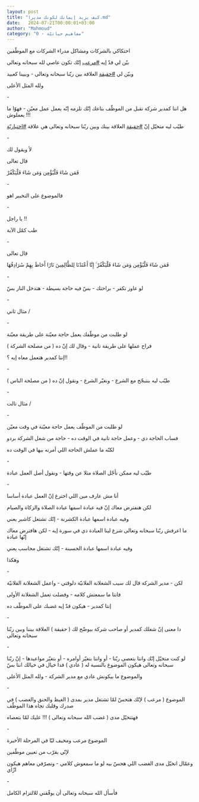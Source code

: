 ```yaml
---
layout: post
title: "كيف يزيد إيمانك لكونك مديرا.md"
date:   2024-07-21T00:00:01+03:00
author: "Mahmoud"
category: "0 - مفاهيم حياتيّة"
---
```

احتكاكي بالشركات ومشاكل مدراء الشركات مع الموظّفين

بيّن لي قدّ إيه
[<u>\#مرعب</u>](https://www.facebook.com/hashtag/%D9%85%D8%B1%D8%B9%D8%A8?__eep__=6&__cft__%5b0%5d=AZWjtDuyWUFrB-lONy0GJnUBnFaLiv-yyqG8kQ-JrOPkBLTmILf28ctTLkgpdUsVvLVN3lnLrW6x7qMDwx2bZ4AObc09sgA_PPW2ZcGSjcvreP2pk_TiZiQwe_Fp6mTkmu6-4iCQQN8jkKQGDGJbHu94X8mZ0Gnymwbj_osm-kukjPIUCMasfsHIplD5l9fQAAg&__tn__=*NK-R)
إنّك تكون عاصي لله سبحانه وتعالى

وبيّن لي
[<u>\#حقيقة</u>](https://www.facebook.com/hashtag/%D8%AD%D9%82%D9%8A%D9%82%D8%A9?__eep__=6&__cft__%5b0%5d=AZWjtDuyWUFrB-lONy0GJnUBnFaLiv-yyqG8kQ-JrOPkBLTmILf28ctTLkgpdUsVvLVN3lnLrW6x7qMDwx2bZ4AObc09sgA_PPW2ZcGSjcvreP2pk_TiZiQwe_Fp6mTkmu6-4iCQQN8jkKQGDGJbHu94X8mZ0Gnymwbj_osm-kukjPIUCMasfsHIplD5l9fQAAg&__tn__=*NK-R)
العلاقة بين ربّنا سبحانه وتعالى - وبيينا كعبيد

ولله المثل الأعلى

\-

هل انتا كمدير شركة تقبل من الموظّف بتاعك إنّك تلزمه إنّه
يعمل عمل معيّن - فهوّا ما يعملوش !!!

طيّب ليه متخيّل إنّ
[<u>\#حقيقة</u>](https://www.facebook.com/hashtag/%D8%AD%D9%82%D9%8A%D9%82%D8%A9?__eep__=6&__cft__%5b0%5d=AZWjtDuyWUFrB-lONy0GJnUBnFaLiv-yyqG8kQ-JrOPkBLTmILf28ctTLkgpdUsVvLVN3lnLrW6x7qMDwx2bZ4AObc09sgA_PPW2ZcGSjcvreP2pk_TiZiQwe_Fp6mTkmu6-4iCQQN8jkKQGDGJbHu94X8mZ0Gnymwbj_osm-kukjPIUCMasfsHIplD5l9fQAAg&__tn__=*NK-R)
العلاقة بينك وبين ربّنا سبحانه وتعالى هي علاقة
[<u>\#اختياريّة</u>](https://www.facebook.com/hashtag/%D8%A7%D8%AE%D8%AA%D9%8A%D8%A7%D8%B1%D9%8A%D9%91%D8%A9?__eep__=6&__cft__%5b0%5d=AZWjtDuyWUFrB-lONy0GJnUBnFaLiv-yyqG8kQ-JrOPkBLTmILf28ctTLkgpdUsVvLVN3lnLrW6x7qMDwx2bZ4AObc09sgA_PPW2ZcGSjcvreP2pk_TiZiQwe_Fp6mTkmu6-4iCQQN8jkKQGDGJbHu94X8mZ0Gnymwbj_osm-kukjPIUCMasfsHIplD5l9fQAAg&__tn__=*NK-R)

\-

لأ ويقول لك

قال تعالى

فَمَن شَاءَ فَلْيُؤْمِن وَمَن شَاءَ فَلْيَكْفُرْ

\-

فالموضوع على التخيير اهو

\-

يا راجل !!

طب كمّل الآية

\-

قال تعالى

فَمَن شَاءَ فَلْيُؤْمِن وَمَن شَاءَ فَلْيَكْفُرْ ۚ إِنَّا أَعْتَدْنَا لِلظَّالِمِينَ نَارًا
أَحَاطَ بِهِمْ سُرَادِقُهَا

\-

لو عاوز تكفر - براحتك - بسّ فيه حاجة بسيطة - هتدخل النار
بسّ

\-

مثال ثاني /

\-

لو طلبت من موظّفك يعمل حاجة معيّنة على طريقة معيّنة

فراح عملها على طريقة تانية - وقال لك إنّ ده ( من مصلحة
الشركة )

إنتا كمدير هتعمل معاه إيه ؟!!

\-

طيّب ليه بنتبجّح مع الشرع - ونغيّر الشرع - ونقول إنّ ده ( من
مصلحة الناس )

\-

مثال تالت /

\-

لو طلبت من الموظّف يعمل حاجة معيّنة في وقت معيّن

فساب الحاجة دي - وعمل حاجة تانية في الوقت ده - حاجة من
شغل الشركة بردو

لكنّه ما عملش الحاجة اللي أمرته بيها في الوقت ده

\-

طيّب ليه ممكن نأجّل الصلاة مثلا عن وقتها - ونقول أصل العمل
عبادة

\-

أنا مش عارف مين اللي اخترع إنّ العمل عبادة أساسا

لكن هنفترض معاك إنّ فيه عبادة اسمها عبادة الصلاة والزكاة
والصيام

وفيه عبادة اسمها عبادة الكشرنة - إنّك تشتغل كاشير
يعني

ما اعرفش ربّنا سبحانه وتعالى شرع لينا العبادة دي في سورة
إيه - لكن هافترض معاك إنّها عبادة

وفيه عبادة اسمها عبادة الحسبنة - إنّك تشتغل محاسب
يعني

وهكذا

\-

لكن - مدير الشركة قال لك سيب الشغلانة الفلانيّة دلوقتي -
واعمل الشغلانة الفلانيّة

فانتا ما سمعتش كلامه - وفضلت تعمل الشغلانة الأولى

إنتا كمدير - هيكون قدّ إيه غضبك على الموظّف ده

\-

دا معنى إنّ شغلك كمدير أو صاحب شركة بيوضّح لك ( حقيقة )
العلاقة بيننا وبين ربّنا سبحانه وتعالى

\-

لو كنت متخيّل إنّك وانتا بتعصى ربّنا - أو وانتا بتغيّر
أوامره - أو بتغيّر مواعيدها - إنّ ربّنا سبحانه وتعالى هيكون الموضوع بالنسبة
له ( عادي ) فدا خيال في خيالك انتا بسّ

والموضوع ما بيكونش عادي مع مدير الشركة - ولله المثل
الأعلى

\-

الموضوع ( مرعب ) لإنّك هتحسّ لمّا تشتغل مدير بمدى ( الغيظ
والحنق والغضب ) في صدرك وقلبك تجاه هذا الموظّف

فهتتخيّل مدى ( غضب الله سبحانه وتعالى ) !!! عليك لمّا
بتعصاه

\-

الموضوع مرعب ومخيف ليّا في المرحلة الأخيرة

لإنّي بقرّب من تعيين موظّفين

وعمّال اتخيّل مدى الغضب اللي هحسّ بيه لو ما سمعوش كلامي -
وتصرّفي معاهم هيكون ازّاي

\-

فأسأل الله سبحانه وتعالى أن يوفّقني للالتزام
الكامل
